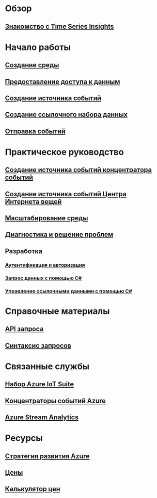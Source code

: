 # Обзор
## [Знакомство с Time Series Insights](time-series-insights-overview.md)

# Начало работы
## [Создание среды](time-series-insights-get-started.md)
## [Предоставление доступа к данным](time-series-insights-data-access.md)
## [Создание источника событий](time-series-insights-add-event-source.md)
## [Создание ссылочного набора данных](time-series-insights-add-reference-data-set.md)
## [Отправка событий](time-series-insights-send-events.md)

# Практическое руководство
## [Создание источника событий концентратора событий](time-series-insights-how-to-add-an-event-source-eventhub.md)
## [Создание источника событий Центра Интернета вещей](time-series-insights-how-to-add-an-event-source-iothub.md)
## [Масштабирование среды](time-series-insights-how-to-scale-your-environment.md)
## [Диагностика и решение проблем](time-series-insights-diagnose-and-solve-problems.md)
## Разработка
### [Аутентификация и авторизация](time-series-insights-authentication-and-authorization.md)
### [Запрос данных с помощью C#](time-series-insights-query-data-csharp.md)
### [Управление ссылочными данными с помощью C#](time-series-insights-manage-reference-data-csharp.md)

# Справочные материалы
## [API запроса](/rest/api/time-series-insights/time-series-insights-reference-queryapi)
## [Синтаксис запросов](/rest/api/time-series-insights/time-series-insights-reference-query-syntax)

# Связанные службы
## [Набор Azure IoT Suite](/azure/iot-suite/)
## [Концентраторы событий Azure](/azure/event-hubs/)
## [Azure Stream Analytics](/azure/stream-analytics/)

# Ресурсы
## [Стратегия развития Azure](https://azure.microsoft.com/roadmap/?category=internet-of-things)
## [Цены](https://azure.microsoft.com/pricing/details/time-series-insights/)
## [Калькулятор цен](https://azure.microsoft.com/pricing/calculator/)

